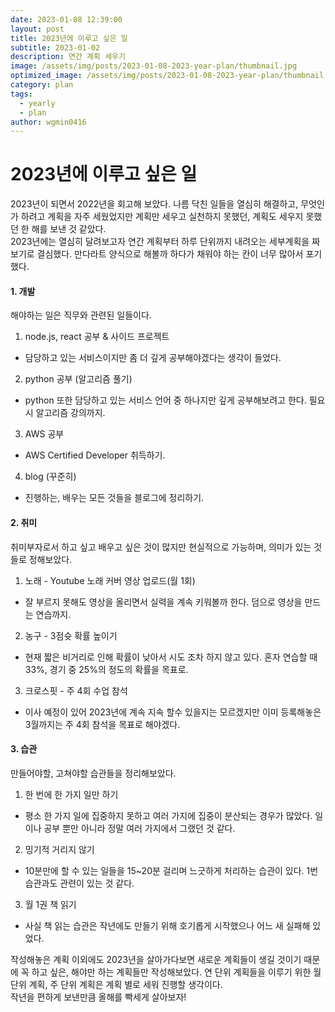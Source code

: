 ```yaml
---
date: 2023-01-08 12:39:00
layout: post
title: 2023년에 이루고 싶은 일
subtitle: 2023-01-02
description: 연간 계획 세우기
image: /assets/img/posts/2023-01-08-2023-year-plan/thumbnail.jpg
optimized_image: /assets/img/posts/2023-01-08-2023-year-plan/thumbnail.jpg
category: plan
tags:
  - yearly
  - plan
author: wgmin0416
---
```

2023년에 이루고 싶은 일
===
2023년이 되면서 2022년을 회고해 보았다. 나름 닥친 일들을 열심히 해결하고, 무엇인가 하려고 계획을 자주 세웠었지만
계획만 세우고 실천하지 못했던, 계획도 세우지 못했던 한 해를 보낸 것 같았다.<br/>
2023년에는 열심히 달려보고자 연간 계획부터 하루 단위까지 내려오는 세부계획을 짜보기로 결심했다.
만다라트 양식으로 해볼까 하다가 채워야 하는 칸이 너무 많아서 포기했다.

#### 1. 개발
 해야하는 일은 직무와 관련된 일들이다.
1) node.js, react 공부 & 사이드 프로젝트
- 담당하고 있는 서비스이지만 좀 더 깊게 공부해야겠다는 생각이 들었다.
2) python 공부 (알고리즘 풀기)
- python 또한 담당하고 있는 서비스 언어 중 하나지만 깊게 공부해보려고 한다. 필요 시 알고리즘 강의까지.
3) AWS 공부
- AWS Certified Developer 취득하기.
4) blog (꾸준히)
- 진행하는, 배우는 모든 것들을 블로그에 정리하기.

#### 2. 취미
 취미부자로서 하고 싶고 배우고 싶은 것이 많지만 현실적으로 가능하며, 의미가 있는 것들로 정해보았다.
1) 노래 - Youtube 노래 커버 영상 업로드(월 1회)
- 잘 부르지 못해도 영상을 올리면서 실력을 계속 키워볼까 한다. 덤으로 영상을 만드는 연습까지.
2) 농구 - 3점슛 확률 높이기
- 현재 짧은 비거리로 인해 확률이 낮아서 시도 조차 하지 않고 있다. 혼자 연습할 때 33%, 경기 중 25%의 정도의 확률을 목표로.
3) 크로스핏 - 주 4회 수업 참석
- 이사 예정이 있어 2023년에 계속 지속 할수 있을지는 모르겠지만 이미 등록해놓은 3월까지는 주 4회 참석을 목표로 해야겠다.

#### 3. 습관
 만들어야할, 고쳐야할 습관들을 정리해보았다.
1) 한 번에 한 가지 일만 하기
- 평소 한 가지 일에 집중하지 못하고 여러 가지에 집중이 분산되는 경우가 많았다. 일이나 공부 뿐만 아니라 정말 여러 가지에서 그랬던 것 같다.
2) 밍기적 거리지 않기
- 10분만에 할 수 있는 일들을 15~20분 걸리며 느긋하게 처리하는 습관이 있다. 1번 습관과도 관련이 있는 것 같다.
3) 월 1권 책 읽기
- 사실 책 읽는 습관은 작년에도 만들기 위해 호기롭게 시작했으나 어느 새 실패해 있었다.


 작성해놓은 계획 이외에도 2023년을 살아가다보면 새로운 계획들이 생길 것이기 때문에 꼭 하고 싶은, 해야만 하는 계획들만 작성해보았다.
 연 단위 계획들을 이루기 위한 월 단위 계획, 주 단위 계획은 계획 별로 세워 진행할 생각이다.<br/>
 작년을 편하게 보낸만큼 올해를 빡세게 살아보자!